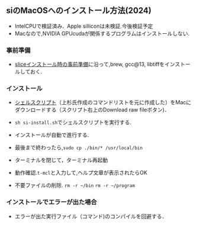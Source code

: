 ## siのMacOSへのインストール方法(2024)

- IntelCPUで検証済み．Apple silliconは未検証.今後検証予定
- Macなので,NVIDIA GPUcudaが関係するプログラムはインストールしない.

### 事前準備
- [sliceインストール時の事前準備](https://github.com/xrm-bl/slice/blob/main/slice-install-mac.md#%E4%BA%8B%E5%89%8D%E6%BA%96%E5%82%990)に沿って,brew, gcc@13, libtiffをインストールしておく.

### インストール
- [シェルスクリプト](https://github.com/xrm-bl/slice/blob/main/si-install.sh)（上杉氏作成のコマンドリストを元に作成した）をMacにダウンロードする（スクリプト右上のDownload raw fileボタン)．

- `sh si-install.sh`でシェルスクリプトを実行する.

- インストールが自動で進行する.

- 最後まで終わったら,`sudo cp ./bin/* /usr/local/bin`

- ターミナルを閉じて，ターミナル再起動

- 動作確認.`t-mcl`と入力して,ヘルプ文章が表示されたらOK

- 不要ファイルの削除. `rm -r ~/bin` `rm -r ~/program`

### インストールでエラーが出た場合
- エラーが出た実行ファイル（コマンド)のコンパイルを回避する．

